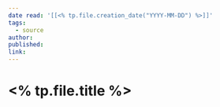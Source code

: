 ```yaml
---
date read: '[[<% tp.file.creation_date("YYYY-MM-DD") %>]]'
tags:
  - source
author: 
published: 
link:
---
```

# <% tp.file.title %>


